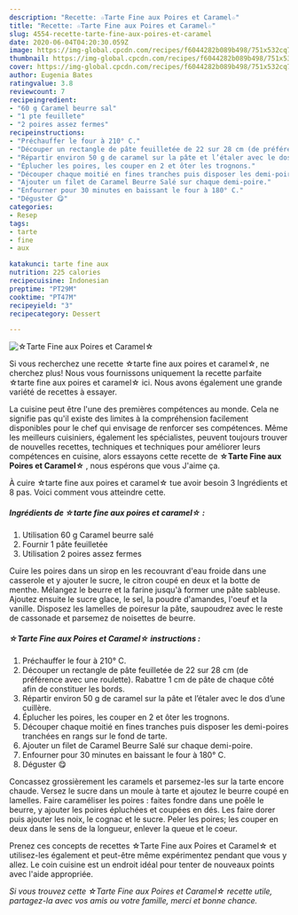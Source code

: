 ```yaml
---
description: "Recette: ☆Tarte Fine aux Poires et Caramel☆"
title: "Recette: ☆Tarte Fine aux Poires et Caramel☆"
slug: 4554-recette-tarte-fine-aux-poires-et-caramel
date: 2020-06-04T04:20:30.059Z
image: https://img-global.cpcdn.com/recipes/f6044282b089b498/751x532cq70/☆tarte-fine-aux-poires-et-caramel☆-photo-principale-de-la-recette.jpg
thumbnail: https://img-global.cpcdn.com/recipes/f6044282b089b498/751x532cq70/☆tarte-fine-aux-poires-et-caramel☆-photo-principale-de-la-recette.jpg
cover: https://img-global.cpcdn.com/recipes/f6044282b089b498/751x532cq70/☆tarte-fine-aux-poires-et-caramel☆-photo-principale-de-la-recette.jpg
author: Eugenia Bates
ratingvalue: 3.8
reviewcount: 7
recipeingredient:
- "60 g Caramel beurre sal"
- "1 pte feuillete"
- "2 poires assez fermes"
recipeinstructions:
- "Préchauffer le four à 210° C."
- "Découper un rectangle de pâte feuilletée de 22 sur 28 cm (de préférence avec une roulette). Rabattre 1 cm de pâte de chaque côté afin de constituer les bords."
- "Répartir environ 50 g de caramel sur la pâte et l’étaler avec le dos d’une cuillère."
- "Éplucher les poires, les couper en 2 et ôter les trognons."
- "Découper chaque moitié en fines tranches puis disposer les demi-poires tranchées en rangs sur le fond de tarte."
- "Ajouter un filet de Caramel Beurre Salé sur chaque demi-poire."
- "Enfourner pour 30 minutes en baissant le four à 180° C."
- "Déguster 😋"
categories:
- Resep
tags:
- tarte
- fine
- aux

katakunci: tarte fine aux 
nutrition: 225 calories
recipecuisine: Indonesian
preptime: "PT29M"
cooktime: "PT47M"
recipeyield: "3"
recipecategory: Dessert

---
```



![☆Tarte Fine aux Poires et Caramel☆](https://img-global.cpcdn.com/recipes/f6044282b089b498/751x532cq70/☆tarte-fine-aux-poires-et-caramel☆-photo-principale-de-la-recette.jpg)

Si vous recherchez une recette ☆tarte fine aux poires et caramel☆, ne cherchez plus! Nous vous fournissons uniquement la recette parfaite ☆tarte fine aux poires et caramel☆ ici. Nous avons également une grande variété de recettes à essayer.

La cuisine peut être l'une des premières compétences au monde. Cela ne signifie pas qu'il existe des limites à la compréhension facilement disponibles pour le chef qui envisage de renforcer ses compétences. Même les meilleurs cuisiniers, également les spécialistes, peuvent toujours trouver de nouvelles recettes, techniques et techniques pour améliorer leurs compétences en cuisine, alors essayons cette recette de <strong> ☆Tarte Fine aux Poires et Caramel☆ </strong>, nous espérons que vous J'aime ça.

<!--inarticleads1-->

À cuire ☆tarte fine aux poires et caramel☆ tue avoir besoin 3 Ingrédients et 8 pas. Voici comment vous atteindre cette.

##### Ingrédients de ☆tarte fine aux poires et caramel☆ :

1. Utilisation 60 g Caramel beurre salé
1. Fournir 1 pâte feuilletée
1. Utilisation 2 poires assez fermes


Cuire les poires dans un sirop en les recouvrant d&#39;eau froide dans une casserole et y ajouter le sucre, le citron coupé en deux et la botte de menthe. Mélangez le beurre et la farine jusqu&#39;à former une pâte sableuse. Ajoutez ensuite le sucre glace, le sel, la poudre d&#39;amandes, l&#39;oeuf et la vanille. Disposez les lamelles de poiresur la pâte, saupoudrez avec le reste de cassonade et parsemez de noisettes de beurre. 

<!--inarticleads2-->

##### ☆Tarte Fine aux Poires et Caramel☆ instructions :

1. Préchauffer le four à 210° C.
1. Découper un rectangle de pâte feuilletée de 22 sur 28 cm (de préférence avec une roulette). Rabattre 1 cm de pâte de chaque côté afin de constituer les bords.
1. Répartir environ 50 g de caramel sur la pâte et l’étaler avec le dos d’une cuillère.
1. Éplucher les poires, les couper en 2 et ôter les trognons.
1. Découper chaque moitié en fines tranches puis disposer les demi-poires tranchées en rangs sur le fond de tarte.
1. Ajouter un filet de Caramel Beurre Salé sur chaque demi-poire.
1. Enfourner pour 30 minutes en baissant le four à 180° C.
1. Déguster 😋


Concassez grossièrement les caramels et parsemez-les sur la tarte encore chaude. Versez le sucre dans un moule à tarte et ajoutez le beurre coupé en lamelles. Faire caraméliser les poires : faites fondre dans une poêle le beurre, y ajouter les poires épluchées et coupées en dés. Les faire dorer puis ajouter les noix, le cognac et le sucre. Peler les poires; les couper en deux dans le sens de la longueur, enlever la queue et le coeur. 

<!--inarticleads1-->

<p>
Prenez ces concepts de recettes ☆Tarte Fine aux Poires et Caramel☆ et utilisez-les également et peut-être même expérimentez pendant que vous y allez. Le coin cuisine est un endroit idéal pour tenter de nouveaux points avec l'aide appropriée.
</p>

<p>
<i>Si vous trouvez cette ☆Tarte Fine aux Poires et Caramel☆ recette utile, partagez-la avec vos amis ou votre famille, merci et bonne chance.</i>
</p>
